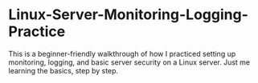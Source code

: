 # Linux-Server-Monitoring-Logging-Practice
This is a beginner-friendly walkthrough of how I practiced setting up monitoring, logging, and basic server security on a Linux server. Just me learning the basics, step by step.
